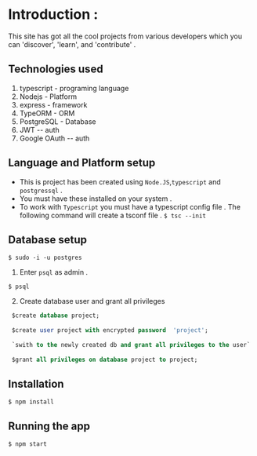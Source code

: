 # Introduction :
This site has got all the cool projects from various developers which you can 'discover', 'learn', and 'contribute' .

## Technologies used 

1. typescript - programing language
2. Nodejs - Platform 
3. express - framework
4. TypeORM - ORM
5. PostgreSQL - Database
6. JWT -- auth
7. Google OAuth -- auth

## Language and Platform setup
* This is project has been created using `Node.JS`,`typescript` and `postgressql` .
* You must have these installed on your system .
* To work with `Typescript` you must have a typescript config file . The following command will create a tsconf file .
```$ tsc --init```

## Database setup

```$ sudo -i -u postgres```

1. Enter `psql` as admin .

```$ psql```

2. Create database user and grant all privileges 

```SQL
 $create database project;
 
 $create user project with encrypted password  'project';
 
 `swith to the newly created db and grant all privileges to the user`
 
 $grant all privileges on database project to project;

```

## Installation
```$ npm install```

## Running the app
```$ npm start```
